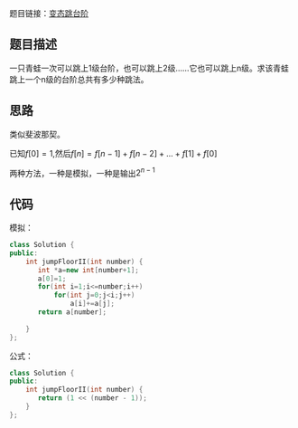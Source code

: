 题目链接：[变态跳台阶](https://www.nowcoder.com/practice/22243d016f6b47f2a6928b4313c85387?tpId=13&tqId=11162&rp=1&ru=%2Fta%2Fcoding-interviews&qru=%2Fta%2Fcoding-interviews%2Fquestion-ranking&tPage=1)

## 题目描述

一只青蛙一次可以跳上1级台阶，也可以跳上2级……它也可以跳上n级。求该青蛙跳上一个n级的台阶总共有多少种跳法。

## 思路

类似斐波那契。

已知$f[0]=1$,然后$f[n]=f[n-1]+f[n-2]+...+f[1]+f[0]$

两种方法，一种是模拟，一种是输出$2^{n-1}$

## 代码

模拟：

```cpp
class Solution {
public:
    int jumpFloorII(int number) {
       int *a=new int[number+1];
       a[0]=1;
       for(int i=1;i<=number;i++)
           for(int j=0;j<i;j++)
               a[i]+=a[j];
       return a[number];
               
    }
};
```

公式：

```cpp
class Solution {
public:
    int jumpFloorII(int number) {
       return (1 << (number - 1));
    }
};
```

